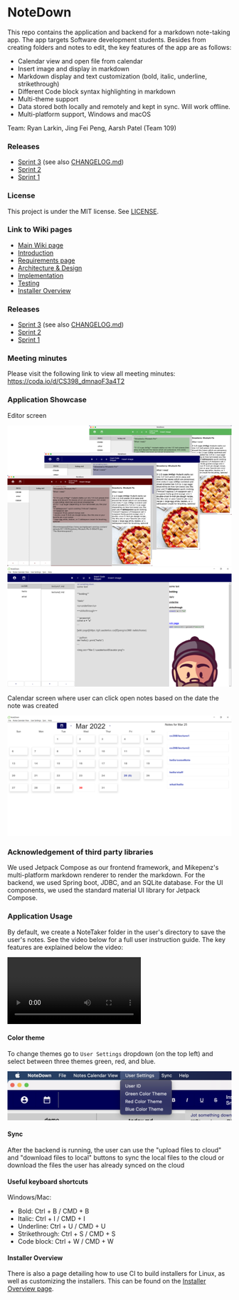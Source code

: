 # NoteDown

This repo contains the application and backend for a markdown note-taking app. The app targets Software development students. Besides from creating folders and notes to edit, the key features of the app are as follows:

* Calendar view and open file from calendar
* Insert image and display in markdown
* Markdown display and text customization (bold, italic, underline, strikethrough)
* Different Code block syntax highlighting in markdown
* Multi-theme support
* Data stored both locally and remotely and kept in sync. Will work offline.
* Multi-platform support, Windows and macOS

Team: Ryan Larkin, Jing Fei Peng, Aarsh Patel (Team 109)

### Releases

- [Sprint 3](https://git.uwaterloo.ca/jf2peng/cs398/-/releases/sprint-3) (see also [CHANGELOG.md](CHANGELOG.md))
- [Sprint 2](https://git.uwaterloo.ca/jf2peng/cs398/-/releases/sprint-2)
- [Sprint 1](https://git.uwaterloo.ca/jf2peng/cs398/-/releases/sprint-1)

### License

This project is under the MIT license. See [LICENSE](https://git.uwaterloo.ca/jf2peng/cs398/-/blob/master/LICENSE).

### Link to Wiki pages
* [Main Wiki page](https://git.uwaterloo.ca/jf2peng/cs398/-/wikis/home)
* [Introduction](https://git.uwaterloo.ca/jf2peng/cs398/-/wikis/Introduction)
* [Requirements page](https://git.uwaterloo.ca/jf2peng/cs398/-/wikis/Requirements)
* [Architecture & Design](https://git.uwaterloo.ca/jf2peng/cs398/-/wikis/Analysis-&-Design)
* [Implementation](https://git.uwaterloo.ca/jf2peng/cs398/-/wikis/Implementation)
* [Testing](https://git.uwaterloo.ca/jf2peng/cs398/-/wikis/Testing)
* [Installer Overview](https://git.uwaterloo.ca/jf2peng/cs398/-/wikis/Installer-Overview)

### Releases

- [Sprint 3](https://git.uwaterloo.ca/jf2peng/cs398/-/releases/sprint-3) (see also [CHANGELOG.md](https://git.uwaterloo.ca/jf2peng/cs398/-/blob/master/CHANGELOG.md))
- [Sprint 2](https://git.uwaterloo.ca/jf2peng/cs398/-/releases/sprint-2)
- [Sprint 1](https://git.uwaterloo.ca/jf2peng/cs398/-/releases/sprint-1)

### Meeting minutes
Please visit the following link to view all meeting minutes:
https://coda.io/d/CS398_dmnaoF3a4T2


### Application Showcase

Editor screen

<img src="theme.png">

<img src="mainUI.png">


Calendar screen where user can click open notes based on the date the note was created

<img src="calendarUI.png">


### Acknowledgement of third party libraries

We used Jetpack Compose as our frontend framework, and Mikepenz's multi-platform markdown renderer to render the markdown. For the backend, we used Spring boot, JDBC, and an SQLite database. For the UI components, we used the standard material UI library for Jetpack Compose.


### Application Usage

By default, we create a NoteTaker folder in the user's directory to save the user's notes. See the video below for a full user instruction guide. The key features are explained below the video:

![userInstructionGuide](userInstructionGuide.mp4)

#### Color theme

To change themes go to `User Settings` dropdown (on the top left) and select between three themes green, red, and blue.

<img src="changeThemes.png">

#### Sync

After the backend is running, the user can use the "upload files to cloud" and "download files to local" buttons to sync the local files to the cloud or download the files the user has already synced on the cloud

#### Useful keyboard shortcuts

Windows/Mac:

- Bold: Ctrl + B / CMD + B
- Italic: Ctrl + I / CMD + I
- Underline: Ctrl + U / CMD + U
- Strikethrough: Ctrl + S / CMD + S
- Code block: Ctrl + W / CMD + W


#### Installer Overview

There is also a page detailing how to use CI to build installers for Linux, as well as customizing the installers. This can be found on the [Installer Overview page](https://git.uwaterloo.ca/jf2peng/cs398/-/wikis/Installer-Overview).
